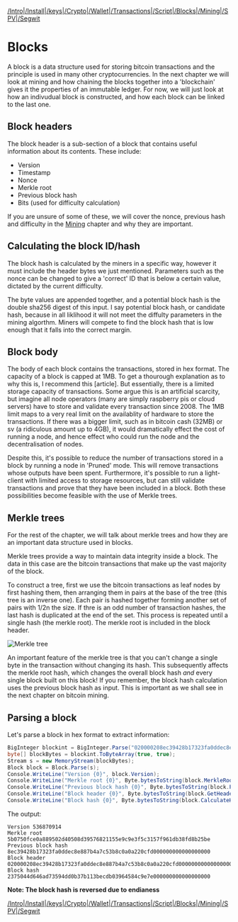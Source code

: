 [/Intro](/index.md)|[/Install](/install.md)|[/keys](/keys.md)|[/Crypto](ecc.md)|[/Wallet](wallet.md)|[/Transactions](transactions.md)|[/Script](script.md)|[/Blocks](blocks.md)|[/Mining](/mining.md)|[/SPV](spv.md)|[/Segwit](segwit.md)

# Blocks

A block is a data structure used for storing bitcoin transactions and the principle is used in many other cryptocurrencies. In the next chapter we will look at mining and how chaining the blocks together into a 'blockchain' gives it the properties of an immutable ledger. For now, we will just look at how an indivudual block is constructed, and how each block can be linked to the last one.

## Block headers

The block header is a sub-section of a block that contains useful information about its contents. These include:

- Version
- Timestamp
- Nonce
- Merkle root
- Previous block hash
- Bits (used for difficulty calculation)

If you are unsure of some of these, we will cover the nonce, previous hash and difficulty in the [Mining](/mining.md) chapter and why they are important. 

## Calculating the block ID/hash

The block hash is calculated by the miners in a specific way, however it must include the header bytes we just mentioned. Parameters such as the nonce can be changed to give a 'correct' ID that is below a certain value, dictated by the current difficulty. 

The byte values are appended together, and a potential block hash is the double sha256 digest of this input. I say potential block hash, or candidate hash, because in all liklihood it will not meet the diffulty parameters in the mining algorthm. Miners will compete to find the block hash that is low enough that it falls into the correct margin.

## Block body

The body of each block contains the transactions, stored in hex format. The capacity of a block is capped at 1MB. To get a thourough explanation as to why this is, I recommend this [article]. But essentially, there is a limited storage capacity of transactions. Some argue this is an artificial scarcity, but imagine all node operators (many are simply raspberry pis or cloud servers) have to store and validate every transaction since 2008. The 1MB limit maps to a very real limit on the availablity of hardware to store the transactions. If there was a bigger limit, such as in bitcoin cash (32MB) or sv (a ridiculous amount up to 4GB), it would dramatically effect the cost of running a node, and hence effect who could run the node and the decentralisation of nodes. 

Despite this, it's possible to reduce the number of transactions stored in a block by running a node in 'Pruned' mode. This will remove transactions whose outputs have been spent. Furthermore, it's possible to run a light-client with limited access to storage resources, but can still validate transactions and prove that they have been included in a block. Both these possibilities become feasible with the use of Merkle trees.

## Merkle trees

For the rest of the chapter, we will talk about merkle trees and how they are an important data structure used in blocks. 

Merkle trees provide a way to maintain data integrity inside a block. The data in this case are the bitcoin transactions that make up the vast majority of the block. 

To construct a tree, first we use the bitcoin transactions as leaf nodes by first hashing them, then arranging them in pairs at the base of the tree (this tree is an inverse one). Each pair is hashed together forming another set of pairs with 1/2n the size. If thre is an odd number of transaction hashes, the last hash is duplicated at the end of the set. This process is repeated until a single hash (the merkle root). The merkle root is included in the block header.

![Merkle tree](/assets/merkletree.png)

An important feature of the merkle tree is that you can't change a single byte in the transaction without changing its hash. This subsequently affects the merkle root hash, which changes the overall block hash *and* every single block built on this block! If you remember, the block hash calculation uses the previous block hash as input. This is important as we shall see in the next chapter on bitcoin mining. 

## Parsing a block

Let's parse a block in hex format to extract information:

```c#
BigInteger blockint = BigInteger.Parse("020000208ec39428b17323fa0ddec8e887b4a7c53b8c0a0a220cfd0000000000000000005b0750fce0a889502d40508d39576821155e9c9e3f5c3157f961db38fd8b25be1e77a759e93c0118a4ffd71d", System.Globalization.NumberStyles.HexNumber);
byte[] blockBytes = blockint.ToByteArray(true, true);
Stream s = new MemoryStream(blockBytes);
Block block = Block.Parse(s);
Console.WriteLine("Version {0}", block.Version);
Console.WriteLine("Merkle root {0}", Byte.bytesToString(block.MerkleRoot));
Console.WriteLine("Previous block hash {0}", Byte.bytesToString(block.PrevBlock));
Console.WriteLine("Block header {0}", Byte.bytesToString(block.GetHeader()));
Console.WriteLine("Block hash {0}", Byte.bytesToString(block.CalculateHash()));
```

The output:

```
Version 536870914
Merkle root 5b0750fce0a889502d40508d39576821155e9c9e3f5c3157f961db38fd8b25be
Previous block hash 8ec39428b17323fa0ddec8e887b4a7c53b8c0a0a220cfd000000000000000000
Block header 020000208ec39428b17323fa0ddec8e887b4a7c53b8c0a0a220cfd0000000000000000005b0750fce0a889502d40508d39576821155e9c9e3f5c3157f961db38fd8b25be1e77a759e93c0118a4ffd71d
Block hash 2375044d646ad73594dd0b37b113becdb03964584c9e7e000000000000000000
```
**Note: The block hash is reversed due to endianess**

[/Intro](/index.md)|[/Install](/install.md)|[/keys](/keys.md)|[/Crypto](ecc.md)|[/Wallet](wallet.md)|[/Transactions](transactions.md)|[/Script](script.md)|[/Blocks](blocks.md)|[/Mining](/mining.md)|[/SPV](spv.md)|[/Segwit](segwit.md)
